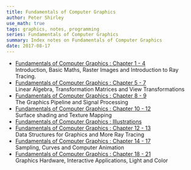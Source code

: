 ```yaml
---
title: Fundamentals of Computer Graphics
author: Peter Shirley
use_math: true
tags: graphics, notes, programming
series: Fundamentals of Computer Graphics
summary: Index notes on Fundamentals of Computer Graphics
date: 2017-08-17
---
```


* [Fundamentals of Computer Graphics : Chapter 1 - 4]({filename}fund-comp-graphics-1.md)   
    Introduction, Basic Maths, Raster Images and Introduction to Ray Tracing.   
* [Fundamentals of Computer Graphics : Chapter 5 - 7]({filename}fund-comp-graphics-2.md)   
    Linear Algebra, Transformation Matrices and View Transformations   
* [Fundamentals of Computer Graphics : Chapter 8 - 9]({filename}fund-comp-graphics-3.md)   
    The Graphics Pipeline and Signal Processing
* [Fundamentals of Computer Graphics : Chapter 10 - 12]({filename}fund-comp-graphics-4.md)   
    Surface shading and Texture Mapping
* [Fundamentals of Computer Graphics : Illustrations]({filename}fund-comp-graphics-5.md)       
* [Fundamentals of Computer Graphics : Chapter 12 - 13]({filename}fund-comp-graphics-6.md)   
    Data Structures for Graphics and More Ray Tracing
* [Fundamentals of Computer Graphics : Chapter 14 - 17]({filename}fund-comp-graphics-7.md)   
    Sampling, Curves and Computer Animation
* [Fundamentals of Computer Graphics : Chapter 18 - 21]({filename}fund-comp-graphics-8.md)   
    Graphics Hardware, Interactive Applications, Light and Color
    
